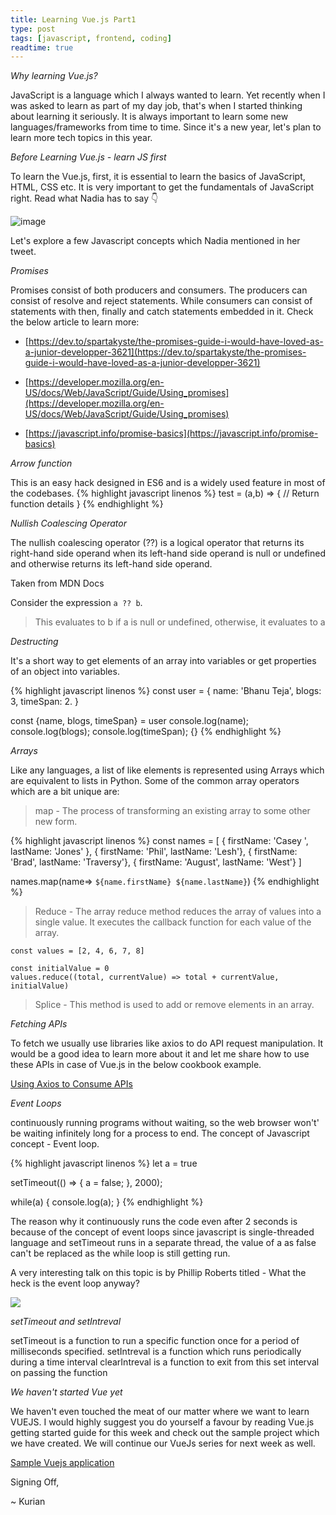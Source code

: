 ```yaml
---
title: Learning Vue.js Part1
type: post
tags: [javascript, frontend, coding]
readtime: true
---
```


*Why learning Vue.js?*

JavaScript is a language which I always wanted to learn. Yet recently when I was asked to learn as part of my day job, that's when I started thinking about learning it seriously. It is always important to learn some new languages/frameworks from time to time. Since it's a new year, let's plan to learn more tech topics in this year.

*Before Learning Vue.js - learn JS first*

To learn the Vue.js, first, it is essential to learn the basics of JavaScript, HTML, CSS etc. 
It is very important to get the fundamentals of JavaScript right.
Read what Nadia has to say 👇

![image](https://user-images.githubusercontent.com/24592806/107968479-6dc04880-6fd4-11eb-89d1-c3fba9c88b01.png)


Let's explore a few Javascript concepts which Nadia mentioned in her tweet.

*Promises*

Promises consist of both producers and consumers. The producers can consist of resolve and reject statements. While consumers can consist of statements with then, finally and catch statements embedded in it. Check the below article to learn more:

- [https://dev.to/spartakyste/the-promises-guide-i-would-have-loved-as-a-junior-developper-3621](https://dev.to/spartakyste/the-promises-guide-i-would-have-loved-as-a-junior-developper-3621)

- [https://developer.mozilla.org/en-US/docs/Web/JavaScript/Guide/Using_promises](https://developer.mozilla.org/en-US/docs/Web/JavaScript/Guide/Using_promises)

- [https://javascript.info/promise-basics](https://javascript.info/promise-basics)


*Arrow function*

This is an easy hack designed in ES6 and is a widely used feature in most of the codebases.
{% highlight javascript linenos %}
test = (a,b) => {
// Return function details
}
{% endhighlight %}

*Nullish Coalescing Operator*

The nullish coalescing operator (??) is a logical operator that returns its right-hand side operand when its left-hand side operand is null or undefined and otherwise returns its left-hand side operand.

Taken from MDN Docs

Consider the expression `a ?? b`.

> This evaluates to b if a is null or undefined, otherwise, it evaluates to a


*Destructing*

It's a short way to get elements of an array into variables or get properties of an object into variables.

{% highlight javascript linenos %}
const user = {
    name: 'Bhanu Teja',
    blogs: 3,
    timeSpan: 2.
}

const {name, blogs, timeSpan} = user
console.log(name);
console.log(blogs);
console.log(timeSpan);
{}
{% endhighlight %}

*Arrays*


Like any languages, a list of like elements is represented using Arrays which are equivalent to lists in Python. Some of the common array operators which are a bit unique are:

> map - The process of transforming an existing array to some other new form. 

{% highlight javascript linenos %}
const names = [
    { firstName: 'Casey ', lastName: 'Jones' },
    { firstName: 'Phil', lastName: 'Lesh'},
    { firstName: 'Brad', lastName: 'Traversy'},
    { firstName: 'August', lastName: 'West'}
]

names.map(name=> `${name.firstName} ${name.lastName}`)
{% endhighlight %}

> Reduce - The array reduce method reduces the array of values into a single value. It executes the callback function for each value of the array.

```
const values = [2, 4, 6, 7, 8]

const initialValue = 0
values.reduce((total, currentValue) => total + currentValue, initialValue)
```

> Splice - This method is used to add or remove elements in an array.

*Fetching APIs*

To fetch we usually use libraries like axios to do API request manipulation. It would be a good idea to learn more about it and let me share how to use these APIs in case of Vue.js in the below cookbook example.

[Using Axios to Consume APIs](https://vuejs.org/v2/cookbook/using-axios-to-consume-apis.html)


*Event Loops*

continuously running programs without waiting, so the web browser won't' be waiting infinitely long for a process to end. The concept of Javascript concept - Event loop.

{% highlight javascript linenos %}
let a = true

setTimeout(() => {
    a = false;
}, 2000);

while(a) {
    console.log(a);
    }
{% endhighlight %}

The reason why it continuously runs the code even after 2 seconds is because of the concept of event loops since javascript is single-threaded language and setTimeout runs in a separate thread, the value of a as false can't be replaced as the while loop is still getting run.

A very interesting talk on this topic is by Phillip Roberts titled - What the heck is the event loop anyway?

[![](http://img.youtube.com/vi/8aGhZQkoFbQ/0.jpg)](http://www.youtube.com/watch?v=8aGhZQkoFbQ "")


*setTimeout and setIntreval*

setTimeout is a function to run a specific function once for a period of milliseconds specified.
setIntreval is a function which runs periodically during a time interval
clearIntreval is a function to exit from this set interval on passing the function

*We haven't started Vue yet*

We haven't even touched the meat of our matter where we want to learn VUEJS. I would highly suggest you do yourself a favour by reading Vue.js getting started guide for this week and check out the sample project which we have created. We will continue our VueJs series for next week as well.

[Sample Vuejs application](https://github.com/kurianbenoy-aot/vuejs-101)


Signing Off, 

~ Kurian
